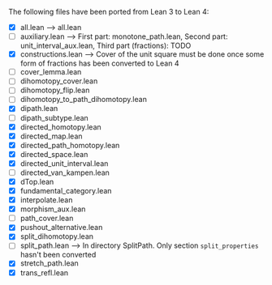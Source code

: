 The following files have been ported from Lean 3 to Lean 4:

- [x] all.lean --> all.lean
- [ ] auxiliary.lean --> First part: monotone_path.lean, Second part: unit_interval_aux.lean, Third part (fractions): TODO
- [x] constructions.lean --> Cover of the unit square must be done once some form of fractions has been converted to Lean 4
- [ ] cover_lemma.lean
- [ ] dihomotopy_cover.lean
- [ ] dihomotopy_flip.lean
- [ ] dihomotopy_to_path_dihomotopy.lean
- [x] dipath.lean
- [ ] dipath_subtype.lean
- [x] directed_homotopy.lean
- [x] directed_map.lean
- [x] directed_path_homotopy.lean
- [x] directed_space.lean
- [x] directed_unit_interval.lean
- [ ] directed_van_kampen.lean
- [x] dTop.lean
- [x] fundamental_category.lean
- [x] interpolate.lean
- [x] morphism_aux.lean
- [ ] path_cover.lean
- [x] pushout_alternative.lean
- [x] split_dihomotopy.lean
- [ ] split_path.lean --> In directory SplitPath. Only section `split_properties` hasn't been converted
- [x] stretch_path.lean
- [x] trans_refl.lean